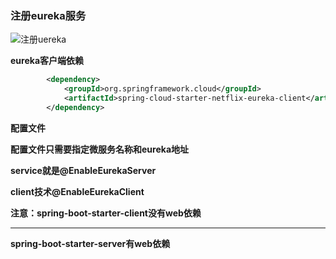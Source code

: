 ### 注册eureka服务

![注册uereka](E:\笔记整理\微服务技术\图解\注册uereka.png)



**eureka客户端依赖**

```xml
        <dependency>
            <groupId>org.springframework.cloud</groupId>
            <artifactId>spring-cloud-starter-netflix-eureka-client</artifactId>
        </dependency>
```



**配置文件**

**配置文件只需要指定微服务名称和eureka地址**



**service就是@EnableEurekaServer**

**client技术@EnableEurekaClient**



**注意：spring-boot-starter-client没有web依赖**

****

**spring-boot-starter-server有web依赖**